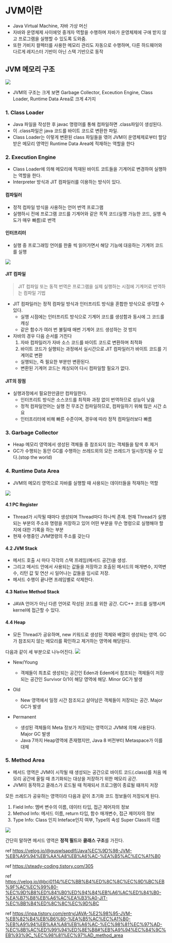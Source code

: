 # JVM이란

- Java Virtual Machine, 자바 가상 머신
- 자바와 운영체제 사이에엇 중개자 역할을 수행하며 자바가 운영체제에 구애 받지 않고 프로그램을 실행할 수 있도록 도와줌. 
- 또한 가비지 컬렉터를 사용한 메모리 관리도 자동으로 수행하며, 다른 하드웨어와 다르게 레지스터 기반이 아닌 스택 기반으로 동작



## JVM 메모리 구조
![](https://velog.velcdn.com/images/gon109/post/1db37dfa-3659-4692-ae29-52be94689e57/image.png)

- JVM의 구조는 크게 보면 Garbage Collector, Exceution Engine, Class Loader, Runtime Data Area로 크게 4가지

### 1. Class Loader
- Java 파일을 작성한 후 javac 명령어를 통해 컴파일하면 .class파일이 생성된다.
- 이 .class파일은 java 코드를 바이트 코드로 변환한 파일. 
- Class Loader는 이렇게 변환된 class 파일들을 엮어 JVM이 운영체제로부터 할당받은 메모리 영역인 Runtime Data Area에 적재하는 역할을 한다

### 2. Execution Engine
- Class Loader에 의해 메모리에 적재된 바이트 코트들을 기계어로 변경하여 실행하는 역할을 한다.
- Interpreter 방식과 JIT 컴파일러를 이용하는 방식이 있다.
#### 컴파일러
- 정적 컴파일 방식을 사용하는 언어 번역 프로그램
- 실행하시 전에 프로그램 코드를 기계어와 같은 목적 코드(실행 가능한 코드, 실행 속도가 매우 빠름)로 번역

#### 인터프리터
- 실행 중 프로그래밍 언어를 한줄 씩 읽어가면서 해당 기능에 대응하는 기계어 코드를 실행


![](https://velog.velcdn.com/images/gon109/post/2b67500d-f8be-43c2-872c-31af53ab4ceb/image.png)
#### JIT 컴파일
> JIT 컴파일 또는 동적 번역은 프로그램을 실제 실행하는 시점에 기계어로 번역하는 컴파일 기법

* JIT 컴파일러는 정적 컴파일 방식과 인터프리트 방식을 혼합한 방식으로 생각할 수 있다.
  * 실행 시점에는 인터프리트 방식으로 기계어 코드를 생성함과 동시에 그 코드를 캐싱
  * 같은 함수가 여러 번 불릴때 매번 기계어 코드 생성하는 것 방지
* 자바의 경우 다음 순서를 거친다
  1. 자바 컴파일러가 자바 소스 코드를 바이트 코드로 변환하며 최적화
  2. 바이트 코드가 실행되는 과정에서 실시간으로 JIT 컴파일러가 바이트 코드를 기계어로 변환
  	* 실행되는, 즉 필요한 부분만 변환된다.
    * 변환된 기계어 코드는 캐싱되어 다시 컴파일할 필요가 없다.
#### JIT의 장점
* 실행과정에서 필요한만큼만 컴파일한다.
  * 인터프리트 방식은 소스코드를 최적화 과정 없이 번역하므로 성능이 낮음
  * 정적 컴파일언어는 실행 전 무조건 컴파일하므로, 컴파일하기 위해 많은 시간 소요
  * 인터프리터에 비해 빠른 수준이며, 경우에 따라 정적 컴파일러보다 빠름
### 3. Garbage Collector
- Heap 메모리 영역에서 생성된 객체들 중 참조되지 않는 객체들을 탐색 후 제거
- GC가 수행되는 동안 GC를 수행하는 쓰레드외의 모든 쓰레드가 일시정지될 수 있다.(stop the world)

### 4. Runtime Data Area
- JVM의 메모리 영역으로 자바를 실행할 때 사용되는 데이터들을 적재하는 역할

![](https://velog.velcdn.com/images/gon109/post/61ae821b-f2c7-4482-8c22-16c889670b36/image.png)

#### 4.1 PC Register
- Thread가 시작될 때마다 생성되며 Thread마다 하나씩 존재. 현재 Thread가 실행되는 부분의 주소와 명령을 저장하고 있어 어떤 부분을 무슨 명령으로 실행해야 할 지에 대한 기록을 하는 부분
- 현재 수행중인 JVM명령의 주소를 갖는다

#### 4.2 JVM Stack 
- 메서드 호출 시 마다 각각의 스택 프레임(메서드 공간)을 생성.
- 그리고 메서드 안에서 사용되는 값들을 저장하고 호출된 메서드의 매개변수, 지역변수, 리턴 값 및 연산 시 일어나는 값들을 임시로 저장. 
- 메서드 수행이 끝나면 프레임별로 삭제한다.

#### 4.3 Native Method Stack
- JAVA 언어가 아닌 다른 언어로 작성된 코드를 위한 공간. C/C++ 코드를 실행시켜 kernel에 접근할 수 있다.


#### 4.4 Heap
- 모든 Thread가 공유하며, new 키워드로 생성된 객체와 배열이 생성되는 영역. GC가 참조되지 않는 메모리를 확인하고 제거하는 영역에 해당된다.

다음과 같이 세 부분으로 나누어진다.
![](https://velog.velcdn.com/images/gon109/post/3c699d01-fed6-4fd2-af26-f5685b511358/image.png)

* New/Young
  * 객체들이 최초로 생성되는 공간인 Eden과 Eden에서 참조되는 객체들이 저장되는 공간인 Survivor 0/1이 해당 영역에 해당. Minor GC가 발생
  
* Old
  * New 영역에서 일정 시간 참조되고 살아남은 객체들이 저장되는 공간. Major GC가 발생

* Permanent
  * 생성된 객체들의 Meta 정보가 저장되는 영역이고 JVM에 의해 사용된다. Major GC 발생
  * Java 7까지 Heap영역에 존재했지만, Java 8 버전부터 Metaspace가 이를 대체
  


### 5. Method Area
* 메서드 영역은 JVM이 시작될 때 생성되는 공간으로 바이트 코드(.class)를 처음 메모리 공간에 올릴 때 초기화되는 대상을 저장하기 위한 메모리 공간.
* JVM이 동작하고 클래스가 로드될 때 적재되서 프로그램이 종료될 떄까지 저장

모든 쓰레드가 공유하는 영역이라 다음과 같이 초기화 코드 정보들이 저장되게 된다.
1. Field Info: 멤버 변수의 이름, 데이터 타입, 접근 제어자의 정보
2. Method Info: 메서드 이름, return 타입, 함수 매개변수, 접근 제어자의 정보
3. Type Info: Class 인지 Inteface인지 여부, Type의 속성 Super Class의 이름

![](https://velog.velcdn.com/images/gon109/post/dba50c7c-8ebc-48b5-b0e5-0a498673947c/image.png)

간단히 말하면 메서드 영역은 **정적 필드**와 **클래스 구조**를 가진다.



ref https://velog.io/@guswlsapdlf/Java%EC%9D%98-JVM-%EB%A9%94%EB%AA%A8%EB%A6%AC-%EA%B5%AC%EC%A1%B0

ref https://steady-coding.tistory.com/305

ref https://velog.io/@bcj0114/%EC%BB%B4%ED%8C%8C%EC%9D%BC%EB%9F%AC%EC%99%80-%EC%9D%B8%ED%84%B0%ED%94%84%EB%A6%AC%ED%84%B0-%EA%B7%B8%EB%A6%AC%EA%B3%A0-JIT-%EC%BB%B4%ED%8C%8C%EC%9D%BC

ref https://inpa.tistory.com/entry/JAVA-%E2%98%95-JVM-%EB%82%B4%EB%B6%80-%EA%B5%AC%EC%A1%B0-%EB%A9%94%EB%AA%A8%EB%A6%AC-%EC%98%81%EC%97%AD-%EC%8B%AC%ED%99%94%ED%8E%B8#%EB%A9%94%EC%84%9C%EB%93%9C_%EC%98%81%EC%97%AD_method_area
